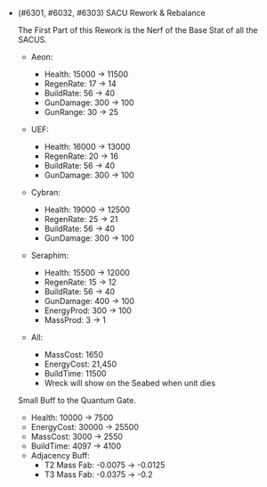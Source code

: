 - (#6301, #6032, #6303) SACU Rework & Rebalance

  The First Part of this Rework is the Nerf of the Base Stat of all the SACUS.

  - Aeon:

    - Health: 15000 -> 11500
    - RegenRate: 17 -> 14
    - BuildRate: 56 -> 40
    - GunDamage: 300 -> 100
    - GunRange: 30 -> 25

  - UEF:

    - Health: 16000 -> 13000
    - RegenRate: 20 -> 16
    - BuildRate: 56 -> 40
    - GunDamage: 300 -> 100

  - Cybran:

    - Health: 19000 -> 12500
    - RegenRate: 25 -> 21
    - BuildRate: 56 -> 40
    - GunDamage: 300 -> 100

  - Seraphim:

    - Health: 15500 -> 12000
    - RegenRate: 15 -> 12
    - BuildRate: 56 -> 40
    - GunDamage: 400 -> 100
    - EnergyProd: 300 -> 100
    - MassProd: 3 -> 1

  - All:
    - MassCost: 1650
    - EnergyCost: 21,450
    - BuildTime: 11500
    - Wreck will show on the Seabed when unit dies

  Small Buff to the Quantum Gate.

  - Health: 10000 -> 7500
  - EnergyCost: 30000 -> 25500
  - MassCost: 3000 -> 2550
  - BuildTime: 4097 -> 4100
  - Adjacency Buff:
    - T2 Mass Fab: -0.0075 -> -0.0125
    - T3 Mass Fab: -0.0375 -> -0.2
